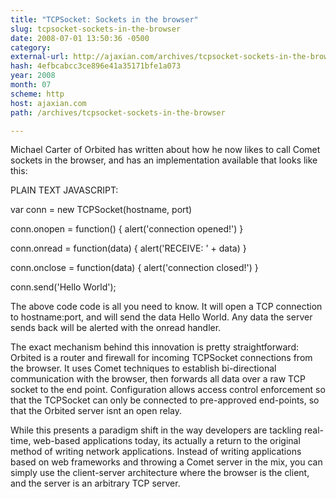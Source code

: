 ```yaml
---
title: "TCPSocket: Sockets in the browser"
slug: tcpsocket-sockets-in-the-browser
date: 2008-07-01 13:50:36 -0500
category: 
external-url: http://ajaxian.com/archives/tcpsocket-sockets-in-the-browser
hash: 4efbcabcc3ce896e41a35171bfe1a073
year: 2008
month: 07
scheme: http
host: ajaxian.com
path: /archives/tcpsocket-sockets-in-the-browser

---
```


Michael Carter of Orbited has written about how he now likes to call Comet sockets in the browser, and has an implementation available that looks like this:

PLAIN TEXT
JAVASCRIPT:







var conn = new TCPSocket(hostname, port)





conn.onopen = function() &#123; alert('connection opened!') &#125;


conn.onread = function(data) &#123; alert('RECEIVE: ' + data) &#125;


conn.onclose = function(data) &#123; alert('connection closed!') &#125;





conn.send('Hello World');









The above code code is all you need to know. It will open a TCP connection to hostname:port, and will send the data Hello World. Any data the server sends back will be alerted with the onread handler.

The exact mechanism behind this innovation is pretty straightforward: Orbited is a router and firewall for incoming TCPSocket connections from the browser. It uses Comet techniques to establish bi-directional communication with the browser, then forwards all data over a raw TCP socket to the end point. Configuration allows access control enforcement so that the TCPSocket can only be connected to pre-approved end-points, so that the Orbited server isnt an open relay.

While this presents a paradigm shift in the way developers are tackling real-time, web-based applications today, its actually a return to the original method of writing network applications. Instead of writing applications based on web frameworks and throwing a Comet server in the mix, you can simply use the client-server architecture where the browser is the client, and the server is an arbitrary TCP server.

